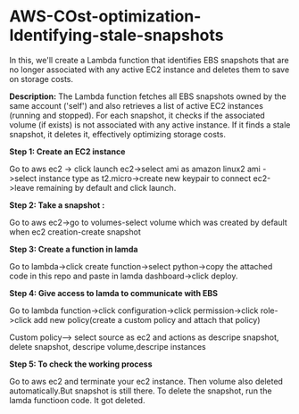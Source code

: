# AWS-COst-optimization-Identifying-stale-snapshots

 In this, we'll create a Lambda function that identifies EBS snapshots that are no longer associated with any active EC2 instance and deletes them to save on storage costs.

**Description:**
The Lambda function fetches all EBS snapshots owned by the same account ('self') and also retrieves a list of active EC2 instances (running and stopped). For each snapshot, it checks if the associated volume (if exists) is not associated with any active instance. If it finds a stale snapshot, it deletes it, effectively optimizing storage costs.

**Step 1:
Create an EC2 instance**

Go to aws ec2 -> click launch ec2->select ami as amazon linux2 ami ->select instance type as t2.micro->create new keypair to connect ec2->leave remaining by default and click launch.

**Step 2:
Take a snapshot :** 

Go to aws ec2->go to volumes-select volume which was created by default when ec2 creation-create snapshot

**Step 3:
Create a function in lamda**

Go to lambda->click create function->select python->copy the attached code in this repo and paste in lamda dashboard->click deploy.

**Step 4: 
Give access to lamda to communicate with EBS**

Go to lambda function->click configuration->click permission->click role->click add new policy(create a custom policy and attach that policy)

Custom policy--> select source as ec2 and actions as descripe snapshot, delete snapshot, descripe volume,descripe instances


**Step 5:
To check the working process**

Go to aws ec2 and terminate your ec2 instance. Then volume also deleted automatically.But snapshot is still there.
To delete the snapshot, run the lamda functioon code.   It got deleted.
